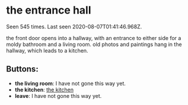 # the entrance hall

Seen 545 times. Last seen 2020-08-07T01:41:46.968Z.

the front door opens into a hallway, with an entrance to either side for a moldy bathroom and a living room. old photos and paintings hang in the hallway, which leads to a kitchen.

## Buttons:

- **the living room**: I have not gone this way yet.
- **the kitchen**: [the kitchen](the-kitchen-65tb7d.md)
- **leave**: I have not gone this way yet.